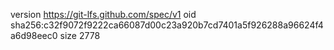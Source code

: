 version https://git-lfs.github.com/spec/v1
oid sha256:c32f9072f9222ca66087d00c23a920b7cd7401a5f926288a96624f4a6d98eec0
size 2778
